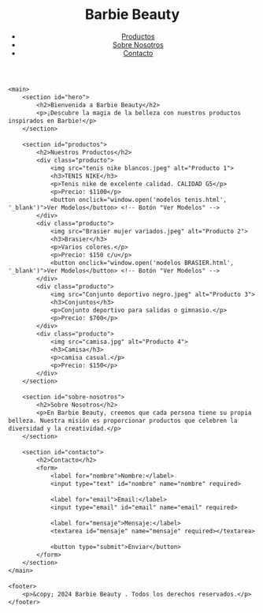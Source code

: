 
<html lang="es">
<head>
    <meta charset="UTF-8">
    <meta name="viewport" content="width=device-width, initial-scale=1.0">
    <title>Barbie Beauty</title>
    <link rel="stylesheet" href="styles.css"> <!-- Puedes crear un archivo CSS para estilos -->
</head>
<body>
    <header>
        <h1>Barbie Beauty</h1>
        <nav>
            <ul>
                <li><a href="#productos">Productos</a></li>
                <li><a href="#sobre-nosotros">Sobre Nosotros</a></li>
                <li><a href="#contacto">Contacto</a></li>
            </ul>
        </nav>
    </header>

    <main>
        <section id="hero">
            <h2>Bienvenida a Barbie Beauty</h2>
            <p>¡Descubre la magia de la belleza con nuestros productos inspirados en Barbie!</p>
        </section>

        <section id="productos">
            <h2>Nuestros Productos</h2>
            <div class="producto">
                <img src="tenis nike blancos.jpeg" alt="Producto 1">
                <h3>TENIS NIKE</h3>
                <p>Tenis nike de excelente calidad. CALIDAD G5</p>
                <p>Precio: $1100</p>
                <button onclick="window.open('modelos tenis.html', '_blank')">Ver Modelos</button> <!-- Botón "Ver Modelos" -->
            </div>
            <div class="producto">
                <img src="Brasier mujer variados.jpeg" alt="Producto 2">
                <h3>Brasier</h3>
                <p>Varios colores.</p>
                <p>Precio: $150 c/u</p>
                <button onclick="window.open('modelos BRASIER.html', '_blank')">Ver Modelos</button> <!-- Botón "Ver Modelos" -->
            </div>
            <div class="producto">
                <img src="Conjunto deportivo negro.jpeg" alt="Producto 3">
                <h3>Conjuntos</h3>
                <p>Conjunto deportivo para salidas o gimnasio.</p>
                <p>Precio: $700</p>
            </div>
            <div class="producto">
                <img src="camisa.jpg" alt="Producto 4">
                <h3>Camisa</h3>
                <p>camisa casual.</p>
                <p>Precio: $150</p>
            </div>
        </section>

        <section id="sobre-nosotros">
            <h2>Sobre Nosotros</h2>
            <p>En Barbie Beauty, creemos que cada persona tiene su propia belleza. Nuestra misión es proporcionar productos que celebren la diversidad y la creatividad.</p>
        </section>

        <section id="contacto">
            <h2>Contacto</h2>
            <form>
                <label for="nombre">Nombre:</label>
                <input type="text" id="nombre" name="nombre" required>
                
                <label for="email">Email:</label>
                <input type="email" id="email" name="email" required>
                
                <label for="mensaje">Mensaje:</label>
                <textarea id="mensaje" name="mensaje" required></textarea>
                
                <button type="submit">Enviar</button>
            </form>
        </section>
    </main>

    <footer>
        <p>&copy; 2024 Barbie Beauty . Todos los derechos reservados.</p>
    </footer>
</body>
</html>

